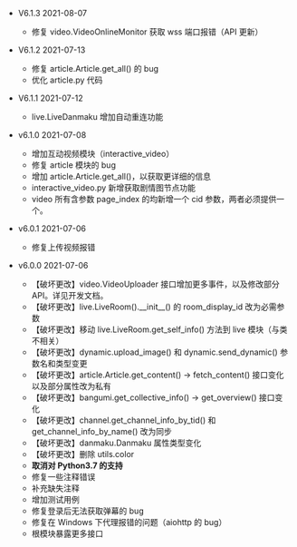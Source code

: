 + V6.1.3  2021-08-07
  + 修复 video.VideoOnlineMonitor 获取 wss 端口报错（API 更新）

+ V6.1.2  2021-07-13
  + 修复 article.Article.get_all() 的 bug
  + 优化 article.py 代码

+ V6.1.1  2021-07-12
  + live.LiveDanmaku 增加自动重连功能

+ v6.1.0  2021-07-08
  + 增加互动视频模块（interactive_video）
  + 修复 article 模块的 bug
  + 增加 article.Article.get_all()，以获取更详细的信息
  + interactive_video.py 新增获取剧情图节点功能
  + video 所有含参数 page_index 的均新增一个 cid 参数，两者必须提供一个。

+ v6.0.1  2021-07-06
  + 修复上传视频报错

+ v6.0.0  2021-07-06
  + 【破坏更改】video.VideoUploader 接口增加更多事件，以及修改部分 API。详见开发文档。
  + 【破坏更改】live.LiveRoom().\_\_init\_\_() 的 room_display_id 改为必需参数
  + 【破坏更改】移动 live.LiveRoom.get_self_info() 方法到 live 模块（与类不相关）
  + 【破坏更改】dynamic.upload_image() 和 dynamic.send_dynamic() 参数名和类型变更
  + 【破坏更改】article.Article.get_content() -> fetch_content() 接口变化以及部分属性改为私有
  + 【破坏更改】bangumi.get_collective_info() -> get_overview() 接口变化
  + 【破坏更改】channel.get_channel_info_by_tid() 和 get_channel_info_by_name() 改为同步
  + 【破坏更改】danmaku.Danmaku 属性类型变化
  + 【破坏更改】删除 utils.color
  + **取消对 Python3.7 的支持**
  + 修复一些注释错误
  + 补充缺失注释
  + 增加测试用例
  + 修复登录后无法获取弹幕的 bug
  + 修复在 Windows 下代理报错的问题（aiohttp 的 bug）
  + 根模块暴露更多接口